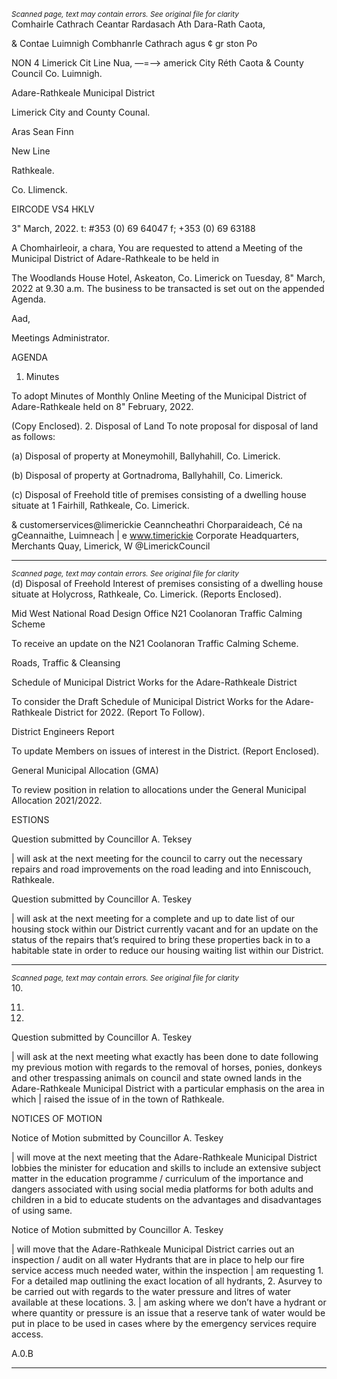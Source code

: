 *<small>Scanned page, text may contain errors. See original file for clarity</small>*  
Comhairle Cathrach Ceantar Rardasach Ath Dara-Rath Caota,

& Contae Luimnigh Combhanrle Cathrach agus ¢ gr ston Po

NON 4 Limerick Cit Line Nua,
—=—> americk City Réth Caota
& County Council Co. Luimnigh.

Adare-Rathkeale Municipal District

Limerick City and County Counal.

Aras Sean Finn

New Line

Rathkeale.

Co. Llimenck.

EIRCODE VS4 HKLV

3" March, 2022. t: #353 (0) 69 64047
f; +353 (0) 69 63188

A Chomhairleoir, a chara,
You are requested to attend a Meeting of the Municipal District of Adare-Rathkeale to be held in

The Woodlands House Hotel, Askeaton, Co. Limerick on Tuesday, 8" March, 2022 at 9.30 a.m.
The business to be transacted is set out on the appended Agenda.

Aad,

Meetings Administrator.

AGENDA
1. Minutes

To adopt Minutes of Monthly Online Meeting of the Municipal District of Adare-Rathkeale
held on 8" February, 2022.

(Copy Enclosed).
2. Disposal of Land
To note proposal for disposal of land as follows:

(a) Disposal of property at Moneymohill, Ballyhahill, Co. Limerick.

(b) Disposal of property at Gortnadroma, Ballyhahill, Co. Limerick.

(c) Disposal of Freehold title of premises consisting of a dwelling house situate at
1 Fairhill, Rathkeale, Co. Limerick.

& customerservices@limerickie
Ceanncheathri Chorparaideach, Cé na gCeannaithe, Luimneach | e www.timerickie
Corporate Headquarters, Merchants Quay, Limerick, W @LimerickCouncil

---
*<small>Scanned page, text may contain errors. See original file for clarity</small>*  
(d) Disposal of Freehold Interest of premises consisting of a dwelling house situate
at Holycross, Rathkeale, Co. Limerick.
(Reports Enclosed).

Mid West National Road Design Office
N21 Coolanoran Traffic Calming Scheme

To receive an update on the N21 Coolanoran Traffic Calming Scheme.

Roads, Traffic & Cleansing

Schedule of Municipal District Works for the Adare-Rathkeale District

To consider the Draft Schedule of Municipal District Works for the Adare-Rathkeale
District for 2022.
(Report To Follow).

District Engineers Report

To update Members on issues of interest in the District.
(Report Enclosed).

General Municipal Allocation (GMA)

To review position in relation to allocations under the General Municipal Allocation
2021/2022.

ESTIONS

Question submitted by Councillor A. Teksey

| will ask at the next meeting for the council to carry out the necessary repairs and road
improvements on the road leading and into Enniscouch, Rathkeale.

Question submitted by Councillor A. Teskey

| will ask at the next meeting for a complete and up to date list of our housing stock
within our District currently vacant and for an update on the status of the repairs
that’s required to bring these properties back in to a habitable state in order to reduce
our housing waiting list within our District.

---
*<small>Scanned page, text may contain errors. See original file for clarity</small>*  
10.

11.

12.

Question submitted by Councillor A. Teskey

| will ask at the next meeting what exactly has been done to date following my previous
motion with regards to the removal of horses, ponies, donkeys and other trespassing
animals on council and state owned lands in the Adare-Rathkeale Municipal District
with a particular emphasis on the area in which | raised the issue of in the town of
Rathkeale.

NOTICES OF MOTION

Notice of Motion submitted by Councillor A. Teskey

| will move at the next meeting that the Adare-Rathkeale Municipal District lobbies the
minister for education and skills to include an extensive subject matter in the education
programme / curriculum of the importance and dangers associated with using social
media platforms for both adults and children in a bid to educate students on the
advantages and disadvantages of using same.

Notice of Motion submitted by Councillor A. Teskey

| will move that the Adare-Rathkeale Municipal District carries out an inspection / audit
on all water Hydrants that are in place to help our fire service access much needed
water, within the inspection | am requesting 1. For a detailed map outlining the exact
location of all hydrants, 2. Asurvey to be carried out with regards to the water pressure
and litres of water available at these locations. 3. | am asking where we don’t have a
hydrant or where quantity or pressure is an issue that a reserve tank of water would be
put in place to be used in cases where by the emergency services require access.

A.0.B

---
